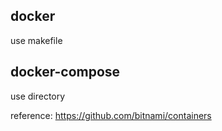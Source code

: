 ## docker
use makefile

## docker-compose
use directory

reference: https://github.com/bitnami/containers
